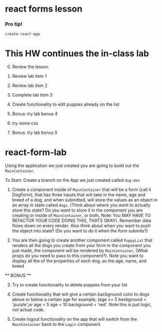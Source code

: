 # react forms lesson

### Pro tip!

`create-react-app` 

# This HW continues the in-class lab

0. Review the lesson

1. Review lab item 1

2. Review lab item 2

3. Complete lab item 3

4. Create functionality to edit puppies already on the list

5. Bonus: try lab bonus 4

6. try some css

7. Bonus: try lab bonus 5


# react-form-lab

Using the application we just created you are going to build out the ```MainContainer```.

To Start: Create a branch on the App we just created called ```dog-dev```


1.  Create a component inside of ```MainContainer``` that will be a form (call it DogForm), that has three inputs that will take in the name, age and breed of a dog, and when submitted, will store the values as an object in an array in state called ```dogs```.  (Think about where you want to actually store this state? Do you want to store it in the component you are creating or inside of ```MainContainer```, or both, Note: You MAY HAVE TO REFACTOR YOUR CODE DOING THIS, THATS OKAY). Remember data flows down on every render.  Also think about when you want to push the object into state? (Do you want to do it when the form submits?)

2.  You are then going to create another component called ```PuppyList``` that renders all the dogs you create from your form in the component you just made, the component will be rendered by ```MainContainer```, (What props do you need to pass to this component?).  Note you want to display all the of the properties of each dog, so the age, name, and breed


** BONUS ** 


3.  Try to create functionality to delete puppies from your list

4.  Create functionality that will give a certain background color to dogs above or below a certain age for example, (age <= 5 background = 'purple',or  age > 5 age < 10 background = 'red'.  Note this is just logic, not actual code.

5.  Create logout functionality on the app that will switch from the ```MainContainer``` back to the ```Login``` component.